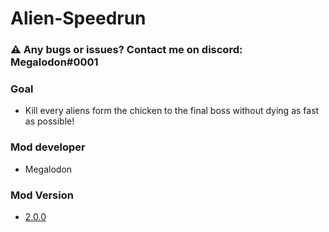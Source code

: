 # Alien-Speedrun

### ⚠️ Any bugs or issues? Contact me on discord: Megalodon#0001

### Goal
* Kill every aliens form the chicken to the final boss without dying as fast as possible!

### Mod developer
* Megalodon

### Mod Version
* [2.0.0](https://github.com/TheGreatMegalodon/Alien-Speedrun/blob/main/Alien-Speedrun.js)
